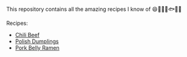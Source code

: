 This repository contains all the amazing recipes I know of :smile::tropical_drink::meat_on_bone::cake::fish::taco::tongue:

Recipes:

- [Chili Beef](chili_beef.md)
- [Polish Dumplings](polish_dumplings.md)
- [Pork Belly Ramen](pork_belly_ramen.md)